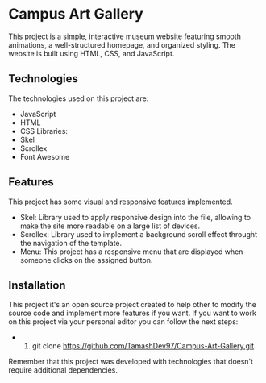 
# Campus Art Gallery
This project is a simple, interactive museum website featuring smooth animations, a well-structured homepage, and organized styling. The website is built using HTML, CSS, and JavaScript.
## Technologies
The technologies used on this project are:
- JavaScript
- HTML
- CSS
Libraries:
- Skel
- Scrollex
- Font Awesome
## Features
This project has some visual and responsive features implemented.
- Skel: Library used to apply responsive design into the file, allowing to make the site more readable on a large list of devices.
- Scrollex: Library used to implement a background scroll effect throught the navigation of the template.
- Menu: This project has a responsive menu that are displayed when someone clicks on the assigned button.
## Installation
This project it's an open source project created to help other to modify the source code and implement more features if you want. If you want to work on this project via your personal editor you can follow the next steps:
- 1. git clone https://github.com/TamashDev97/Campus-Art-Gallery.git

Remember that this project was developed with technologies  that doesn't require additional dependencies.
